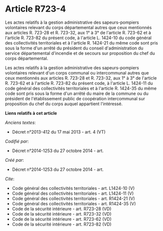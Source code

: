 # Article R723-4

Les actes relatifs à la gestion administrative des sapeurs-pompiers volontaires relevant du corps départemental autres que
ceux mentionnés aux articles R. 723-28 et R. 723-32, aux 1° à 3° de l'article R. 723-62 et à l'article R. 723-82 du présent
code, à l'article L. 1424-10 du code général des collectivités territoriales et à l'article R. 1424-21 du même code sont pris
sous la forme d'un arrêté du président du conseil d'administration du service départemental d'incendie et de secours sur
proposition du chef du corps départemental. 

Les actes relatifs à la gestion administrative des sapeurs-pompiers volontaires relevant d'un corps communal ou intercommunal
autres que ceux mentionnés aux articles R. 723-28 et R. 723-32, aux 1° à 3° de l'article R. 723-62 et à l'article R. 723-82
du présent code, à l'article L. 1424-11 du code général des collectivités territoriales et à l'article R. 1424-35 du même
code sont pris sous la forme d'un arrêté du maire de la commune ou du président de l'établissement public de coopération
intercommunal sur proposition du chef du corps auquel appartient l'intéressé.

**Liens relatifs à cet article**

_Anciens textes_:

  - Décret n°2013-412 du 17 mai 2013 - art. 4 (VT)

_Codifié par_:

  - Décret n°2014-1253 du 27 octobre 2014 - art.

_Créé par_:

  - Décret n°2014-1253 du 27 octobre 2014 - art.

_Cite_:

  - Code général des collectivités territoriales - art. L1424-10 (V)
  - Code général des collectivités territoriales - art. L1424-11 (V)
  - Code général des collectivités territoriales - art. R1424-21 (V)
  - Code général des collectivités territoriales - art. R1424-35 (V)
  - Code de la sécurité intérieure - art. R723-28 (VD)
  - Code de la sécurité intérieure - art. R723-32 (VD)
  - Code de la sécurité intérieure - art. R723-62 (VD)
  - Code de la sécurité intérieure - art. R723-82 (VD)
